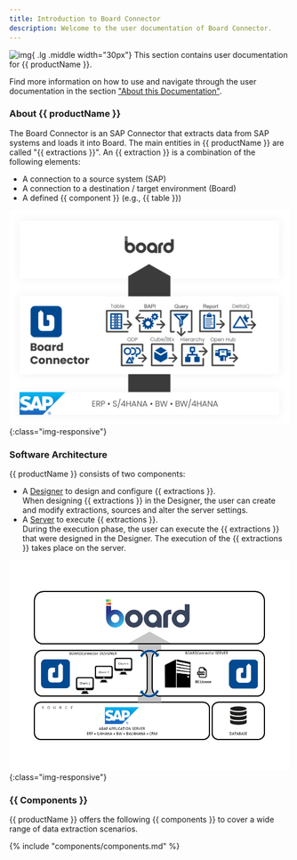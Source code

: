 ```yaml
---
title: Introduction to Board Connector
description: Welcome to the user documentation of Board Connector.
---
```


![img](../assets/images/logos/theo-thumbs.png){ .lg .middle width="30px"} This section contains user documentation for {{ productName }}. <br>

Find more information on how to use and navigate through the user documentation in the section ["About this Documentation"](about-this-documentation.md). 

### About {{ productName }}

The Board Connector is an SAP Connector that extracts data from SAP systems and loads it into Board. 
The main entities in {{ productName }} are called "{{ extractions }}". 
An {{ extraction }} is a combination of the following elements:

- A connection to a source system (SAP)
- A connection to a destination / target environment (Board) 
- A defined {{ component }} (e.g., {{ table }})

![BC-Architecture](../assets/images/bc/documentation/Board.png){:class="img-responsive"}

### Software Architecture 

{{ productName }} consists of two components:

- A [Designer](designer.md) to design and configure {{ extractions }}.<br>
When designing {{ extractions }} in the Designer, the user can create and modify extractions, sources and alter the server settings.
- A [Server](server/index.md) to execute {{ extractions }}.<br>
During the execution phase, the user can execute the {{ extractions }} that were designed in the Designer. 
The execution of the {{ extractions }} takes place on the server.

![BC-Architecture](../assets/images/bc/documentation/Architecture.png){:class="img-responsive"}

### {{ Components }}

{{ productName }} offers the following {{ components }} to cover a wide range of data extraction scenarios.

{% include "components/components.md" %}

